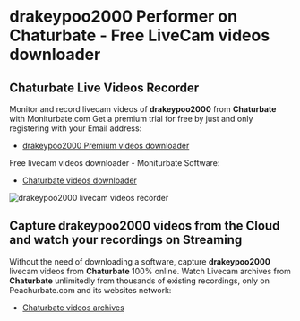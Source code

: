 # drakeypoo2000 Performer on Chaturbate - Free LiveCam videos downloader

## Chaturbate Live Videos Recorder

Monitor and record livecam videos of **drakeypoo2000** from **Chaturbate** with Moniturbate.com
Get a premium trial for free by just and only registering with your Email address:
* [drakeypoo2000 Premium videos downloader](https://moniturbate.com/request-demo-licence-key.html)

Free livecam videos downloader - Moniturbate Software:
* [Chaturbate videos downloader](https://moniturbate.com/moniturbate-download-software.html)

![drakeypoo2000 livecam videos recorder](https://peachurnet.com/templates/moniturbate-software.png)


## Capture drakeypoo2000 videos from the Cloud and watch your recordings on Streaming

Without the need of downloading a software, capture **drakeypoo2000** livecam videos from **Chaturbate** 100% online.
Watch Livecam archives from **Chaturbate** unlimitedly from thousands of existing recordings, only on Peachurbate.com and its websites network:
* [Chaturbate videos archives](https://peachurnet.com/)